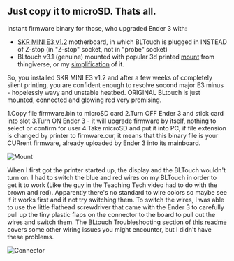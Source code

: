 ## Just copy it to microSD. Thats all. 
Instant firmware binary for those, who upgraded Ender 3 with:
- [SKR MINI E3 v1.2](https://github.com/bigtreetech/BIGTREETECH-SKR-mini-E3/blob/master/hardware/BTT%20SKR%20MINI%20E3%20V1.2/BTT%20SKR%20MINI%20E3%20V1.2manual.pdf) motherboard, in which BLTouch is plugged in INSTEAD of Z-stop (in "Z-stop" socket, not in "probe" socket) 
- BLtouch v3.1 (genuine) mounted with popular 3d printed [mount](https://www.thingiverse.com/thing:3003725) from thingiverse, or my [simplification](https://www.thingiverse.com/thing:4097908) of it.


So, you installed SKR MINI E3 v1.2 and after a few weeks of completely silent printing, you are confident enough to resolve socond major E3 minus - hopelessly wavy and unstable heatbed. ORIGINAL BLtouch is just mounted, connected and glowing red very promising.    


1.Copy file firmware.bin to microSD card
2.Turn OFF Ender 3 and stick card into slot
3.Turn ON Ender 3 - it will upgrade firmware by itself, nothing to select or confirm for user
4.Take microSD and put it into PC, if file extension is changed by printer to firmware.cur, it means that 
this binary file is your CURrent firmware, already uploaded by Ender 3 into its mainboard.


![Mount](Images/mount.jpeg)

When I first got the printer started up, the display and the BLTouch wouldn't turn on. I had to switch the blue and red wires on my BLTouch in order to get it to work (Like the guy in the Teaching Tech video had to do with the brown and red). Apparently there's no standard to wire colors so maybe see if it works first and if not try switching them. To switch the wires, I was able to use the little flathead screwdriver that came with the Ender 3 to carefully pull up the tiny plastic flaps on the connector to the board to pull out the wires and switch them. The BLtouch Troubleshooting section of [this readme](https://github.com/gazcbm/Marlin-2.0.x-SKR-Mini-E3-v1.2) covers some other wiring issues you might encounter, but I didn't have these problems.

![Connector](Images/connector.jpeg)
